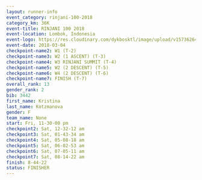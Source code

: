 ```yaml
---
layout: runner-info 
event_category: rinjani-100-2018 
category_km: 36K 
event-title: RINJANI 100 2018 
event-location: Lombok, Indonesia 
event-logo: https://res.cloudinary.com/dykbosktl/image/upload/v1573626435/Logo/Rinjani_eoufbh.png 
event-date: 2018-03-04 
checkpoint-name2: W1 (T-2) 
checkpoint-name3: W2 (1 ASCENT) (T-3) 
checkpoint-name4: W3 RINJANI SUMMIT (T-4) 
checkpoint-name5: W2 (2 DESCENT) (T-5) 
checkpoint-name6: W4 (2 DESCENT) (T-6) 
checkpoint-name7: FINISH (T-7) 
overall_rank: 13
gender_rank: 2
bib: 3442
first_name: Kristina
last_name: Kotzmanova
gender: F
team_name: None
start: Fri, 11-30-00 pm
checkpoint2: Sat, 12-32-12 am
checkpoint3: Sat, 01-43-34 am
checkpoint4: Sat, 05-08-18 am
checkpoint5: Sat, 06-02-53 am
checkpoint6: Sat, 07-05-11 am
checkpoint7: Sat, 08-14-22 am
finish: 8-44-22
status: FINISHER
---
```

